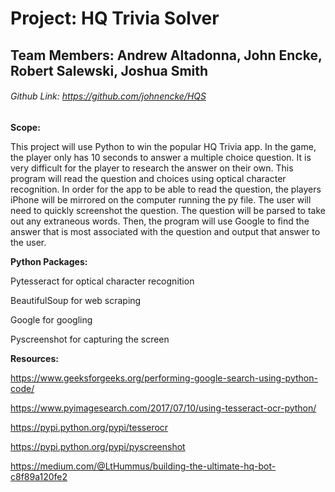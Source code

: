 # Project: HQ Trivia Solver

## Team Members: Andrew Altadonna, John Encke, Robert Salewski, Joshua Smith

###### Github Link: https://github.com/johnencke/HQS

**Scope:**

This project will use Python to win the popular HQ Trivia app. 
In the game, the player only has 10 seconds to answer a multiple choice 
question. It is very difficult for the player to research the answer on 
their own. This program will read the question and choices using optical 
character recognition. In order for the app to be able to read the question, 
the players iPhone will be mirrored on the computer running the py file. 
The user will need to quickly screenshot the question. 
The question will be parsed to take out any extraneous words. 
Then, the program will use Google to find the answer that is most associated 
with the question and output that answer to the user.


**Python Packages:**

Pytesseract for optical character recognition

BeautifulSoup for web scraping

Google for googling

Pyscreenshot for capturing the screen



**Resources:**

https://www.geeksforgeeks.org/performing-google-search-using-python-code/

https://www.pyimagesearch.com/2017/07/10/using-tesseract-ocr-python/

https://pypi.python.org/pypi/tesserocr

https://pypi.python.org/pypi/pyscreenshot

https://medium.com/@LtHummus/building-the-ultimate-hq-bot-c8f89a120fe2
